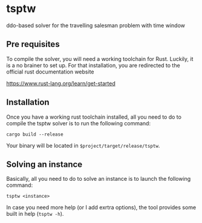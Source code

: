 # tsptw
ddo-based solver for the travelling salesman problem with time window

## Pre requisites
To compile the solver, you will need a working toolchain for Rust. Luckily, 
it is a no brainer to set up. For that installation, you are redirected to 
the official rust documentation website

https://www.rust-lang.org/learn/get-started

## Installation
Once you have a working rust toolchain installed, all you need to do to 
compile the tsptw solver is to run the following command:

```
cargo build --release
```

Your binary will be located in `$project/target/release/tsptw`.

## Solving an instance
Basically, all you need to do to solve an instance is to launch the following 
command: 
```
tsptw <instance>
```

In case you need more help (or I add exrtra options), the tool provides some 
built in help (`tsptw -h`).
